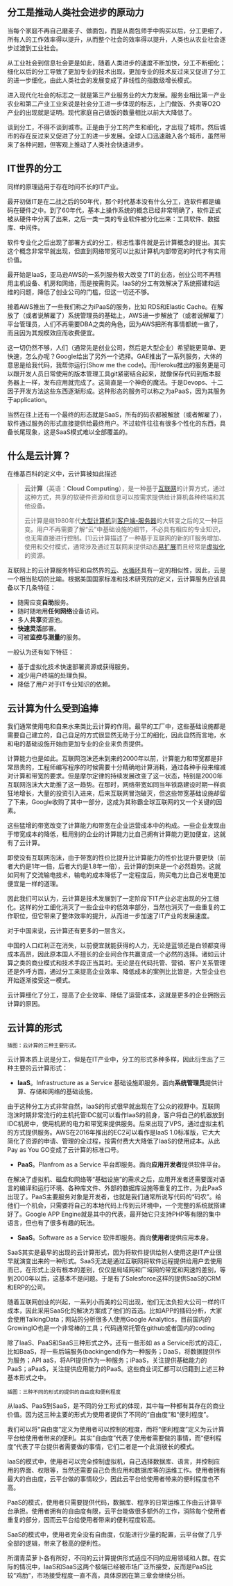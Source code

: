 ## 分工是推动人类社会进步的原动力

当每个家庭不再自己磨麦子、做面包，而是从面包师手中购买以后，分工更细了，所有人的工作效率得以提升，从而整个社会的效率得以提升，人类也从农业社会逐步过渡到工业社会。

从工业社会到信息社会更是如此，随着人类进步的速度不断加快，分工不断细化；细化以后的分工导致了更加专业的技术出现，更加专业的技术反过来又促进了分工的进一步细化，由此人类社会的发展变成了非线性的指数级增长模式。

进入现代化社会的标志之一就是第三产业服务业的大力发展。服务业相比第一产业农业和第二产业工业来说是社会分工进一步体现的标志，上门做饭、外卖等O2O产业的出现就是证明。现代家庭自己做饭的数量相比以前大大降低了。

谈到分工，不得不谈到城市。正是由于分工的产生和细化，才出现了城市。然后城市的存在反过来又促进了分工的进一步发展。全球人口迅速融入各个城市，虽然带来了各种问题，但客观上推动了人类社会快速进步。

## IT世界的分工

同样的原理适用于存在时间不长的IT产业。

最开初做IT是在二战之后的50年代，那个时代基本没有什么分工，连软件都是编码在硬件之中。到了60年代，基本上操作系统的概念已经非常明确了，软件正式被从硬件中分离了出来，之后一类一类的专业软件被分化出来：工具软件、数据库、中间件。

软件专业化之后出现了部署方式的分工，标志性事件就是云计算概念的提出。其实这个概念非常早就出现，但直到网络带宽可以比拟计算机内部带宽的时代才有实用价值。

最开始是IaaS，亚马逊AWS的一系列服务极大改变了IT的业态，创业公司不再租用主机设备、机房和网络，而是按需购买。IaaS的分工有效解决了系统搭建和运维的问题，降低了创业公司的门槛，但这一切还不够。

接着AWS推出了一些我们称之为iPaaS的服务，比如 RDS和Elastic Cache。在解放了（或者说解雇了）系统管理员的基础上，AWS进一步解放了（或者说解雇了）平台管理员，人们不再需要DBA之类的角色，因为AWS把所有事情都统一做了，而且因为其规模效应而收费便宜。

这一切仍然不够，人们（通常先是创业公司，然后是大型企业）希望能更简单、更快速，怎么办呢？Google给出了另外一个选择。GAE推出了一系列服务，大体的意思是给我代码，我帮你运行\(Show me the code\)。而Heroku推出的服务更是可以跟开发人员日常使用的版本管理工具git紧密结合起来，就像保存代码到版本服务器上一样，发布应用就完成了。这简直是一个神奇的魔法。于是Devops、十二因子开发方法这些东西逐渐形成。这种形态的服务可以称之为aPaaS，因为其服务于application。

当然在往上还有一个最终的形态就是SaaS，所有的码农都被解放（或者解雇了），软件通过服务的形式直接提供给最终用户。不过软件往往有很多个性化的东西，具备长尾现象，这是SaaS模式难以全部覆盖的。

## 什么是云计算？

在维基百科的定义中，云计算被如此描述

> **云计算**（英语：**Cloud Computing**），是一种基于[互联网](https://zh.wikipedia.org/wiki/%E4%BA%92%E8%81%94%E7%BD%91)的计算方式，通过这种方式，共享的软硬件资源和信息可以按需求提供给计算机各种终端和其他设备。
> 
> 云计算是继1980年代[大型计算机](https://zh.wikipedia.org/wiki/%E5%A4%A7%E5%9E%8B%E8%AE%A1%E7%AE%97%E6%9C%BA)到[客户端-服务器](https://zh.wikipedia.org/wiki/%E5%AE%A2%E6%88%B7%E7%AB%AF-%E6%9C%8D%E5%8A%A1%E5%99%A8)的大转变之后的又一种巨变。用户不再需要了解“云”中基础设施的细节，不必具有相应的专业知识，也无需直接进行控制。\[1\]云计算描述了一种基于互联网的新的IT服务增加、使用和交付模式，通常涉及通过互联网来提供动态[易扩展](https://zh.wikipedia.org/wiki/%E5%8F%AF%E6%89%A9%E6%94%BE%E6%80%A7)而且经常是[虚拟化](https://zh.wikipedia.org/wiki/%E8%99%9A%E6%8B%9F%E5%8C%96)的资源。

互联网上的云计算服务特征和自然界的[云](https://zh.wikipedia.org/wiki/%E4%BA%91)、[水循环](https://zh.wikipedia.org/wiki/%E6%B0%B4%E5%BE%AA%E7%8E%AF)具有一定的相似性，因此，云是一个相当贴切的比喻。根据美国国家标准和技术研究院的定义，云计算服务应该具备以下几条特征：

* 随需应变**自助**服务。
* 随时随地用**任何网络**设备访问。
* 多人**共享**资源池。
* **快速灵活**部署。
* 可被**监控与测量**的服务。

一般认为还有如下特征：

* 基于虚拟化技术快速部署资源或获得服务。
* 减少用户终端的处理负担。
* 降低了用户对于IT专业知识的依赖。

## 云计算为什么受到追捧

我们通常使用电和自来水来类比云计算的作用。最早的工厂中，这些基础设施都是需要自己建立的，自己自足的方式很显然无助于分工的细化，因此自然而言地，水和电的基础设施开始由更加专业的企业来负责提供。

计算能力也是如此。互联网泡沫还未到来的2000年以前，计算能力和带宽都是非常昂贵的，工程师编写程序的时候需要十分精确地计算消耗，通过各种手段来缩减对计算和带宽的要求。但是摩尔定律的持续发展改变了这一状态，特别是2000年互联网泡沫大大助推了这一趋势。在那时，网络带宽如同当年铁路建设时期一样疯狂地增长，大量的投资引入进来，后来互联网冒泡破灭，但这些带宽基础设施却留了下来，Google收购了其中一部分，这成为其称霸全球互联网的又一个关键的因素。

这些猛增的带宽改变了计算能力和带宽在企业运营成本中的构成。一些企业发现由于带宽成本的降低，租用别的企业的计算能力比自己拥有计算能力更加便宜，这就有了云计算。

即使没有互联网泡沫，由于带宽的性价比提升比计算能力的性价比提升要更快（前者大约是1年一倍，后者大约是1.8年一倍），云计算的到来是一个必然趋势。这就如同有了交流输电技术，输电的成本降低了一定程度后，购买电力比自己发电更加便宜是一样的道理。

因此我们可以认为，云计算是技术发展到了一定阶段下IT产业必定出现的分工细化。这样的分工细化消灭了一些企业中的低效率部分，当然也消灭了一些重复的工作职位，但它带来了整体效率的提升，从而进一步加速了IT产业的发展速度。

对于中国来说，云计算还有更多的一层含义。

中国的人口红利正在消失，以前便宜就能获得的人力，无论是蓝领还是白领都变得成本高昂，因此原本国人不擅长的企业间合作共赢变成一个必然的选择。诸如云计算之类的商业模式和技术手段正当其时。无论是在代码托管、营销、客户关系管理还是外呼方面，通过分工来提高企业效率、降低成本的案例比比皆是，大型企业也开始逐渐接受这一模式。

云计算细化了分工，提高了企业效率、降低了运营成本，这就是更多的企业拥抱云计算的原因。

## 云计算的形式

`插图：云计算的三种主要形式。`

云计算本质上说是分工，但是在IT产业中，分工的形式多种多样，因此衍生出了三种主要的云计算形式：

* **IaaS**。Infrastructure as a Service 基础设施即服务。面向**系统管理员**提供计算、存储和网络的基础设施。

由于这种分工方式非常自然，IaaS的形式很早就出现在了公众的视野中。互联网泡沫时期非常流行的主机托管IDC就可以看作IaaS的前身，客户将自己的机器放到IDC机房中，使用机房的电力和带宽来提供服务。后来出现了VPS，通过虚拟主机的方式提供服务。AWS在2016年推出的EC2可以看作是IaaS 1.0标准版，它大大简化了资源的申请、管理的全过程，按需付费大大降低了IaaS的使用成本。从此 Pay as You GO变成了云计算的标准口号。

* **PaaS**。Planfrom as a Service 平台即服务。面向**应用开发者**提供软件平台。

在解决了虚拟机、磁盘和网络等“基础设施”的需求之后，应用开发者还需要面对语言的编译和运行环境、各种库文件、外部的数据库设施等重复的工作，为此PaaS出现了。PaaS主要服务对象是开发者，也就是我们通常所说写代码的“码农”。给他们一个机会，只需要将自己的本地代码上传到云环境中，一个完整的系统就搭建好了。Google APP Engine就是其中的代表，最开始它只支持PHP等有限的集中语言，但也有了很多有趣的玩法。

* **SaaS**。Software as a Service 软件即服务。面向**使用者**提供应用本身。

SaaS其实是最早的出现的云计算形式，因为将软件提供给别人使用这是IT产业很早就演变出来的一种形式。SaaS无法是通过互联网将软件远程提供给用户去使用而已，在形式上没有根本的差别，仅仅是局域网和广域网的带宽和网速的差别，等到2000年以后，这基本不是问题。于是有了Salesforce这样的提供SaaS的CRM和ERP的公司。

随着互联网创业的兴起，一系列小而美的公司出现，他们无法负担大公司一样的IT成本，因此采用SaaS化的解决方案成了他们的首选。比如APP的插码分析，大家会使用TalkingData；网站的分析很多人使用Google Analytics，目前国内的GrowingIO也是一个非常棒的工具；代码通常托管在github或者国内的coding


除了IaaS、PaaS和SaaS三种形式之外，还有一些形如 as a Service形式的词汇，比如BaaS，将一些后端服务\(backingend\)作为一种服务；DaaS，将数据提供作为服务；API aaS，将API提供作为一种服务；iPaaS，关注提供基础能力的PaaS；aPaaS，关注提供应用能力的PaaS。这些商业词汇都可以归籍到上述三种基本形式之中。

`插图：三种不同的形式的提供的自由度和便利程度`

从IaaS、PaaS到SaaS，是不同的分工形式的体现，其中每一种都有其存在的商业价值。因为这三种主要的形式为使用者提供了不同的“自由度”和“便利程度”。

我们可以将“自由度”定义为使用者可以控制的程度，而将“便利程度”定义为云计算平台给使用者带来的便利。其实“自由度”代表了使用者需要做的事情，而“便利程度”代表了平台提供者需要做的事情，它们二者是一个此消彼长的模式。

IaaS的模式中，使用者可以完全控制虚拟机，自己选择数据库、语言，并控制应用的界面、权限等，当然还需要自己负责应用和数据库等的运维工作。使用者拥有最大的自由度，云平台做的事情较少，因此云平台给使用者带来的便利程度也不高。

PaaS的模式，使用者只需要提供代码，数据库、程序的日常运维工作由云计算平台承担。使用者拥有的自由度有限，云平台能做很多额外的工作，消除每个使用者重复的部分，因而云平台给使用者带来的便利程度较高。

SaaS的模式中，使用者完全没有自由度，仅能进行少量的配置，云平台做了几乎全部的逻辑，带来了极高的便利性。

所谓青菜萝卜各有所好，不同的云计算提供形式适应不同的应用领域和人群。在实际的情况中，IaaS和SaaS这两个极端已经被市场广泛所接受，反而是PaaS比较“鸡肋”，市场接受程度一直不高，具体原因在第三章会继续分析。

